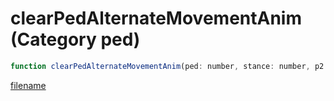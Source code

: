 # clearPedAlternateMovementAnim (Category ped)

```js
function clearPedAlternateMovementAnim(ped: number, stance: number, p2: number): void
```

[filename](clearPedAlternateMovementAnim_m.md ':include')